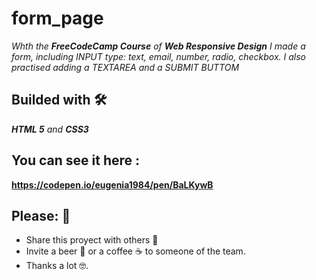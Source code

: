 # form_page
_Whth the **FreeCodeCamp Course** of **Web Responsive Design** I made a form, including INPUT type: text, email, number, radio, checkbox._
_I also practised adding a TEXTAREA and a SUBMIT BUTTOM_


## Builded with 🛠️

_**HTML 5** and **CSS3**_

## You can see it here : 
**https://codepen.io/eugenia1984/pen/BaLKywB**

## Please: 🎁

* Share this proyect with others 📢
* Invite a beer 🍺 or a coffee ☕  to someone of the team. 
* Thanks a lot 🤓.



